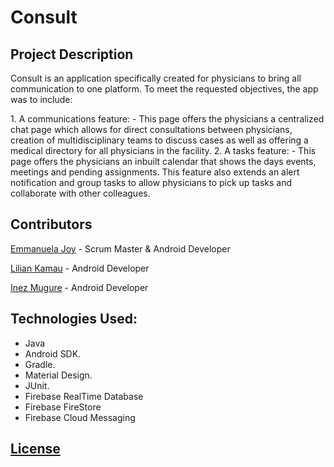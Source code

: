 # Consult

## Project Description
<p>Consult is an application specifically created for physicians to bring all communication to one platform. To meet the requested objectives, the app was to include:</p>
1. A communications feature: 
- This page offers the physicians a centralized chat page which allows for direct consultations between physicians, creation of multidisciplinary teams to discuss cases as well as offering a medical directory for all physicians in the facility.
2. A tasks feature:
- This page offers the physicians an inbuilt calendar that shows the days events, meetings and pending assignments. This feature also extends an alert notification and group tasks to allow physicians to pick up tasks and collaborate with other colleagues.

## Contributors
[Emmanuela Joy](https://github.com/EmmanuelaJoy) - Scrum Master & Android Developer</p>
[Lilian Kamau](https://github.com/lilianjerikamau) - Android Developer</p>
[Inez Mugure](https://github.com/Mugure-Inez ) - Android Developer</p>

## Technologies Used:
- Java
- Android SDK.
- Gradle.
- Material Design.
- JUnit.
- Firebase RealTime Database
- Firebase FireStore
- Firebase Cloud Messaging

## [License](https://github.com/EmmanuelaJoy/Dr-Little/blob/main/LICENSE)

